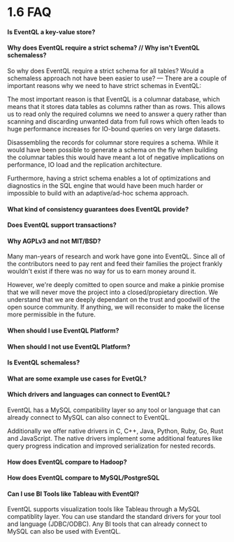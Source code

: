 1.6 FAQ
=======

#### Is EventQL a key-value store?


#### Why does EventQL require a strict schema? // Why isn't EventQL schemaless?

So why does EventQL require a strict schema for all tables? Would a schemaless
approach not have been easier to use? &mdash; There are a couple of important
reasons why we need to have strict schemas in EventQL:

The most important reason is that EventQL is a columnar database, which
means that it stores data tables as columns rather than as rows. This allows us
to read only the required columns we need to answer a query rather than scanning
and discarding unwanted data from full rows which often leads to huge performance
increases for IO-bound queries on very large datasets.

Disassembling the records for columnar store requires a schema. While it would
have been possible to generate a schema on the fly when building the columnar
tables this would have meant a lot of negative implications on performance, IO
load and the replication architecture.

Furthermore, having a strict schema enables a lot of optimizations and diagnostics
in the SQL engine that would have been much harder or impossible to build with
an adaptive/ad-hoc schema approach.

#### What kind of consistency guarantees does EventQL provide?

#### Does EventQL support transactions?

#### Why AGPLv3 and not MIT/BSD?

Many man-years of research and work have gone into EventQL. Since all of the
contributors need to pay rent and feed their families the project frankly
wouldn't exist if there was no way for us to earn money around it.

However, we're deeply comitted to open source and make a pinkie promise that
we will never move the project into a closed/propietary direction. We understand
that we are deeply dependant on the trust and goodwill of the open source community.
If anything, we will reconsider to make the license more permissible in the future.

#### When should I use EventQL Platform?

#### When should I not use EventQL Platform?

#### Is EventQL schemaless?

#### What are some example use cases for EvetQL?

#### Which drivers and languages can connect to EventQL?
EventQL has a MySQL compatibility layer so any tool or language that can already connect to MySQL can also connect to EventQL.

Additionally we offer native drivers in C, C++, Java, Python, Ruby, Go, Rust and JavaScript. The native drivers implement some additional features like query progress indication and improved serialization for nested records.

#### How does EventQL compare to Hadoop?

#### How does EventQL compare to MySQL/PostgreSQL

#### Can I use BI Tools like Tableau with EventQl?

EventQL supports visualization tools like Tableau through a MySQL compatiblity layer. You can use standard the standard drivers for your tool and language (JDBC/ODBC). Any BI tools that can already connect to MySQL can also be used with EventQL.


